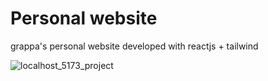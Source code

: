 # Personal website
grappa's personal website developed with reactjs + tailwind

![localhost_5173_project](https://github.com/imGrappa/grappaDev-react/assets/75887457/d62163b2-3c5b-47f0-8a4d-5d10f5c74798)
